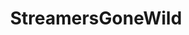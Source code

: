 ---
title: StreamersGoneWild
crosslinks:
- Summit1G
- TheoryOfReddit
- modnews
- legendarylea
- shittytattoos
- xray
- LivestreamFails
---